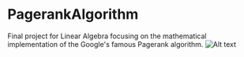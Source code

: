 # PagerankAlgorithm
 Final project for Linear Algebra focusing on the mathematical implementation of the Google's famous Pagerank algorithm.
![Alt text](/master/path/to/pagerank5.png?raw=true "Optional Title")


